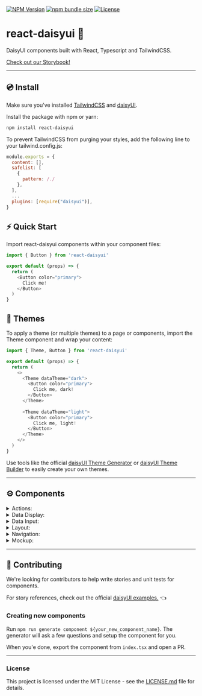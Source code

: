 [![NPM Version](https://img.shields.io/npm/v/react-daisyui.svg?branch=master)](https://www.npmjs.com/package/react-daisyui) [![npm bundle size](https://img.shields.io/bundlephobia/minzip/react-daisyui)](https://bundlephobia.com/result?p=react-daisyui) [![License](https://img.shields.io/npm/l/react-daisyui.svg)](https://github.com/daisyui/react-daisyui/blob/master/LICENSE) 

# react-daisyui 🌼

DaisyUI components built with React, Typescript and TailwindCSS.

<a href="https://dev.daisyui.com/react-daisyui/">Check out our Storybook!</a>

---

## 💿 Install

Make sure you've installed <a href="https://tailwindcss.com/docs/installation">TailwindCSS</a> and <a href="https://daisyui.com/docs/install/">daisyUI</a>.

Install the package with npm or yarn:

```bash
npm install react-daisyui
```

To prevent TailwindCSS from purging your styles, add the following line to your tailwind.config.js:

```js
module.exports = {
  content: [],
  safelist: [
    {
      pattern: /./
    },
  ],
  ...
  plugins: [require("daisyui")],
}
```

## ⚡ Quick Start

Import react-daisyui components within your component files:

```js
import { Button } from 'react-daisyui'

export default (props) => {
  return (
    <Button color="primary">
      Click me!
    </Button>
  )
}
```

## 🎨 Themes

To apply a theme (or multiple themes) to a page or components, import the Theme component and wrap your content:

```js
import { Theme, Button } from 'react-daisyui'

export default (props) => {
  return (
    <>
      <Theme dataTheme="dark">
        <Button color="primary">
          Click me, dark!
        </Button>
      </Theme>
      
      <Theme dataTheme="light">
        <Button color="primary">
          Click me, light!
        </Button>
      </Theme>
    </>
  )
}
```

Use tools like the official <a href="https://daisyui.com/theme-generator/">daisyUI Theme Generator</a> or <a href="https://themes.ionevolve.com/">daisyUI Theme Builder</a> to easily create your own themes.

---

## ⚙️ Components

<details>
<summary>Actions:</summary>
  
- [x] <a href="https://dev.daisyui.com/react-daisyui/?path=/story/actions-button">Button</a>
- [X] <a href="https://dev.daisyui.com/react-daisyui/?path=/story/actions-dropdown">Dropdown</a>
- [X] <a href="https://dev.daisyui.com/react-daisyui/?path=/story/actions-modal">Modal</a>
- [X] <a href="https://dev.daisyui.com/react-daisyui/?path=/story/actions-swap">Swap</a>
</details>

<details>
<summary>Data Display:</summary>
  
- [x] <a href="https://dev.daisyui.com/react-daisyui/?path=/story/data-display-alert">Alert</a>
- [X] <a href="https://dev.daisyui.com/react-daisyui/?path=/story/data-display-avatar">Avatar</a>
- [X] <a href="https://dev.daisyui.com/react-daisyui/?path=/story/data-display-badge">Badge</a>
- [X] <a href="https://dev.daisyui.com/react-daisyui/?path=/story/data-display-card">Card</a>
- [X] <a href="https://dev.daisyui.com/react-daisyui/?path=/story/data-display-carousel">Carousel</a>
- [X] <a href="https://dev.daisyui.com/react-daisyui/?path=/story/data-display-collapse">Collapse</a>
- [X] <a href="https://dev.daisyui.com/react-daisyui/?path=/story/data-display-countdown">Countdown</a>
- [X] <a href="https://dev.daisyui.com/react-daisyui/?path=/story/data-display-kbd">Kbd</a>
- [X] <a href="https://dev.daisyui.com/react-daisyui/?path=/story/data-display-progress">Progress</a>
- [X] <a href="https://dev.daisyui.com/react-daisyui/?path=/story/data-display-radial-progress">Radial Progress</a>
- [X] <a href="https://dev.daisyui.com/react-daisyui/?path=/story/data-display-stats">Stats</a>
- [X] <a href="https://dev.daisyui.com/react-daisyui/?path=/story/data-display-table">Table</a>
- [X] <a href="https://dev.daisyui.com/react-daisyui/?path=/story/data-display-tooltip">Tooltip</a>
</details>

<details>
<summary>Data Input:</summary>

- [X] <a href="https://dev.daisyui.com/react-daisyui/?path=/story/data-input-checkbox">Checkbox</a>
- [X] <a href="https://dev.daisyui.com/react-daisyui/?path=/story/data-input-input">Input</a>
- [X] <a href="https://dev.daisyui.com/react-daisyui/?path=/story/data-input-radio">Radio</a>
- [X] <a href="https://dev.daisyui.com/react-daisyui/?path=/story/data-input-range">Range</a>
- [X] <a href="https://dev.daisyui.com/react-daisyui/?path=/story/data-input-rating">Rating</a>
- [X] <a href="https://dev.daisyui.com/react-daisyui/?path=/story/data-input-select">Select</a>
- [X] <a href="https://dev.daisyui.com/react-daisyui/?path=/story/data-input-textarea">Textarea</a>
- [X] <a href="https://dev.daisyui.com/react-daisyui/?path=/story/data-input-toggle">Toggle</a>
</details>

<details>
<summary>Layout:</summary>

- [X] <a href="https://dev.daisyui.com/react-daisyui/?path=/story/layout-artboard">Artboard</a>
- [x] <a href="https://dev.daisyui.com/react-daisyui/?path=/story/layout-buttongroup">Button-Group</a>
- [X] <a href="https://dev.daisyui.com/react-daisyui/?path=/story/layout-divider">Divider</a>
- [X] <a href="https://dev.daisyui.com/react-daisyui/?path=/story/layout-drawer">Drawer</a>
- [X] <a href="https://dev.daisyui.com/react-daisyui/?path=/story/layout-footer">Footer</a>
- [X] <a href="https://dev.daisyui.com/react-daisyui/?path=/story/layout-hero">Hero</a>
- [X] <a href="https://dev.daisyui.com/react-daisyui/?path=/story/layout-indicator">Indicator</a>
- [X] <a href="https://dev.daisyui.com/react-daisyui/?path=/story/layout-inputgroup">Input Group</a>
- [X] <a href="https://dev.daisyui.com/react-daisyui/?path=/story/layout-mask">Mask</a>
- [X] <a href="https://dev.daisyui.com/react-daisyui/?path=/story/layout-stack">Stack</a>
</details>

<details>
<summary>Navigation:</summary>

- [X] <a href="https://dev.daisyui.com/react-daisyui/?path=/story/navigation-breadcrumbs">Breadcrumbs</a>
- [X] <a href="https://dev.daisyui.com/react-daisyui/?path=/story/navigation-link">Link</a>
- [X] <a href="https://dev.daisyui.com/react-daisyui/?path=/story/navigation-menu">Menu</a>
- [X] <a href="https://dev.daisyui.com/react-daisyui/?path=/story/navigation-navbar">Navbar</a>
- [X] <a href="https://dev.daisyui.com/react-daisyui/?path=/story/navigation-pagination">Pagination</a>
- [X] <a href="https://dev.daisyui.com/react-daisyui/?path=/story/navigation-steps">Steps</a>
- [X] <a href="https://dev.daisyui.com/react-daisyui/?path=/story/navigation-tabs">Tabs</a>
</details>

<details>
<summary>Mockup:</summary>

- [ ] <a href="https://dev.daisyui.com/react-daisyui/?path=/story/mockup-code">Code</a>
- [ ] <a href="https://dev.daisyui.com/react-daisyui/?path=/story/mockup-phone">Phone</a>
- [ ] <a href="https://dev.daisyui.com/react-daisyui/?path=/story/mockup-window">Window</a>
</details>

---

## 🤝 Contributing

We're looking for contributors to help write stories and unit tests for components.

For story references, check out the official <a href="https://daisyui.com/components/">daisyUI examples.</a> 👈

### Creating new components

Run `npm run generate component ${your_new_component_name}`. The generator will ask a few questions and setup the component for you.

When you'e done, export the component from `index.tsx` and open a PR.
___

### License

This project is licensed under the MIT License - see the [LICENSE.md](https://github.com/daisyui/react-daisyui/blob/main/LICENSE) file for details.
